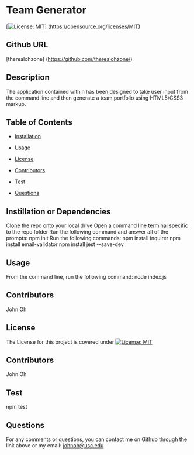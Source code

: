 # Team Generator
[![License: MIT](https://img.shields.io/badge/License-MIT-yellow.svg)]
(https://opensource.org/licenses/MIT)

## Github URL
[therealohzone] (https://github.com/therealohzone/)

## Description

The application contained within has been designed to take user input from the command line and then generate a team portfolio using HTML5/CSS3 markup.

## Table of Contents

* [Installation](#dependencies)

* [Usage](#usage)

* [License](#license)

* [Contributors](#contributor)

* [Test](#test)

* [Questions](#questions)


## Instillation or Dependencies

Clone the repo onto your local drive
Open a command line terminal specific to the repo folder
Run the following command and answer all of the prompts:
npm init
Run the following commands:
npm install inquirer
npm install email-validator
npm install jest --save-dev

## Usage

From the command line, run the following command:
node index.js

## Contributors

John Oh

## License

The License for this project is covered under [![License: MIT](https://img.shields.io/badge/License-MIT-yellow.svg)](https://opensource.org/licenses/MIT)

## Contributors

John Oh


## Test

npm test

## Questions

For any comments or questions, you can contact me on Github through the link above or my email: johnoh@usc.edu